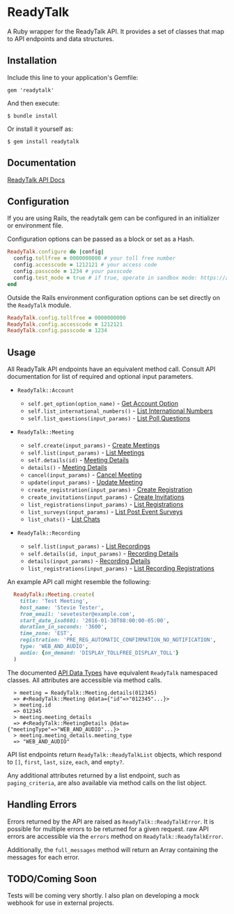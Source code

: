 # ReadyTalk
A Ruby wrapper for the ReadyTalk API. It provides a set of
classes that map to API endpoints and data structures.

## Installation
Include this line to your application's Gemfile:
```
gem 'readytalk'
```

And then execute:
```
$ bundle install
```

Or install it yourself as:
```
$ gem install readytalk
```

## Documentation
[ReadyTalk API Docs](https://cc.readytalk.com/api/1.3/rest)

## Configuration
If you are using Rails, the readytalk gem can be configured in an initializer or
environment file.

Configuration options can be passed as a block or set as a Hash.

```ruby
ReadyTalk.configure do |config|
  config.tollfree = 0000000000 # your toll free number
  config.accesscode = 1212121 # your access code
  config.passcode = 1234 # your passcode
  config.test_mode = true # if true, operate in sandbox mode: https://apidev-cc.readytalk.com
end
```
Outside the Rails environment configuration options can be set directly on the
`ReadyTalk` module.
```ruby
ReadyTalk.config.tollfree = 0000000000
ReadyTalk.config.accesscode = 1212121
ReadyTalk.config.passcode = 1234

```

## Usage
All ReadyTalk API endpoints have an equivalent method call. Consult API documentation
for list of required and optional input parameters.

* `ReadyTalk::Account`
  * `self.get_option(option_name)` - [Get Account Option](https://cc.readytalk.com/api/1.3/rest#AccountService-getAccountOption)
  * `self.list_international_numbers()` - [List International Numbers](https://cc.readytalk.com/api/1.3/rest#AccountService-listInternationalNumbers)
  * `self.list_questions(input_params)` - [List Poll Questions](https://cc.readytalk.com/api/1.3/rest#RegistrationService-listPollQuestions)

* `ReadyTalk::Meeting`
  * `self.create(input_params)` - [Create Meetings](https://cc.readytalk.com/api/1.3/rest#MeetingService-createMeeting)
  * `self.list(input_params)` - [List Meetings](https://cc.readytalk.com/api/1.3/rest#MeetingService-listMeetings)
  * `self.details(id)` - [Meeting Details](https://cc.readytalk.com/api/1.3/rest#MeetingService-meetingDetails)
  * `details()` - [Meeting Details](https://cc.readytalk.com/api/1.3/rest#MeetingService-meetingDetails)
  * `cancel(input_params)` - [Cancel Meeting](https://cc.readytalk.com/api/1.3/rest#MeetingService-cancelMeeting)
  * `update(input_params)` - [Update Meeting](https://cc.readytalk.com/api/1.3/rest#MeetingService-updateMeeting)
  * `create_registration(input_params)` - [Create Registration](https://cc.readytalk.com/api/1.3/rest#RegistrationService-createRegistration)
  * `create_invitations(input_params)` - [Create Invitations](https://cc.readytalk.com/api/1.3/rest#RegistrationService-createInvitations)
  * `list_registrations(input_params)` - [List Registrations](https://cc.readytalk.com/api/1.3/rest#RegistrationService-listRegistrations)
  * `list_surveys(input_params)` - [List Post Event Surveys](https://cc.readytalk.com/api/1.3/rest#RegistrationService-listPostEventSurveys)
  * `list_chats()` - [List Chats](https://cc.readytalk.com/api/1.3/rest#ChatService-listChats)

* `ReadyTalk::Recording`
  * `self.list(input_params)` - [List Recordings](https://cc.readytalk.com/api/1.3/rest#RecordingService-listRecordings)
  * `self.details(id, input_params)` - [Recording Details](https://cc.readytalk.com/api/1.3/rest#RecordingService-recordingDetails)
  * `details(input_params)` - [Recording Details](https://cc.readytalk.com/api/1.3/rest#RecordingService-recordingDetails)
  * `list_registrations(input_params)` - [List Recording Registrations](https://cc.readytalk.com/api/1.3/rest#RecordingRegistrationService-listRegistrations)

An example API call might resemble the following:
```ruby
  ReadyTalk::Meeting.create(
    title: 'Test Meeting',
    host_name: 'Stevie Tester',
    from_email: 'sevetester@example.com',
    start_date_iso8601: '2016-01-30T08:00:00-05:00',
    duration_in_seconds: '3600',
    time_zone: 'EST',
    registration: 'PRE_REG_AUTOMATIC_CONFIRMATION_NO_NOTIFICATION',
    type: 'WEB_AND_AUDIO',
    audio: {on_demand: 'DISPLAY_TOLLFREE_DISPLAY_TOLL'}
  )
```

The documented [API Data Types](https://cc.readytalk.com/api/1.3/rest#data-types)
have equivalent `ReadyTalk` namespaced classes. All attributes are accessible via
method calls.

```
  > meeting = ReadyTalk::Meeting.details(012345)
  => #<ReadyTalk::Meeting @data={"id"=>"012345"...}>
  > meeting.id
  => 012345
  > meeting.meeting_details
  => #<ReadyTalk::MeetingDetails @data={"meetingType"=>"WEB_AND_AUDIO"...}>
  > meeting.meeting_details.meeting_type
  => "WEB_AND_AUDIO"
```

API list endpoints return `ReadyTalk::ReadyTalkList` objects, which respond
to `[]`, `first`, `last`, `size`, `each`, and `empty?`.

Any additional attributes returned by a list endpoint, such as `paging_criteria`,
are also available via method calls on the list object.

## Handling Errors
Errors returned by the API are raised as `ReadyTalk::ReadyTalkError`. It is possible
for multiple errors to be returned for a given request. raw API errors are accessible
via the `errors` method on `ReadyTalk::ReadyTalkError`.

Additionally, the `full_messages` method will return an Array containing the messages
for each error.

## TODO/Coming Soon
Tests will be coming very shortly. I also plan on developing a mock webhook for
use in external projects.
